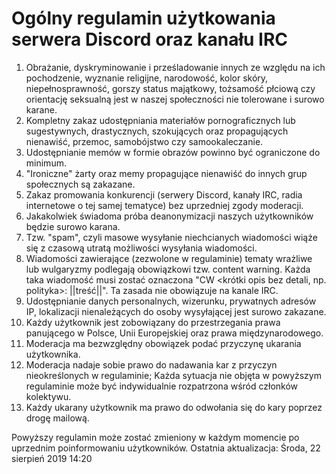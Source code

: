 # Ogólny regulamin użytkowania serwera Discord oraz kanału IRC

1. Obrażanie, dyskryminowanie i prześladowanie innych ze względu na ich pochodzenie, wyznanie religijne, narodowość, kolor skóry, niepełnosprawność, gorszy status majątkowy, tożsamość płciową czy orientację seksualną jest w naszej społeczności nie tolerowane i surowo karane.
2. Kompletny zakaz udostępniania materiałów pornograficznych lub sugestywnych, drastycznych, szokujących oraz propagujących nienawiść, przemoc, samobójstwo czy samookaleczanie.
3. Udostępnianie memów w formie obrazów powinno być ograniczone do minimum.
4. "Ironiczne" żarty oraz memy propagujące nienawiść do innych grup społecznych są zakazane.
5. Zakaz promowania konkurencji (serwery Discord, kanały IRC, radia internetowe o tej samej tematyce) bez uprzedniej zgody moderacji.
6. Jakakolwiek świadoma próba deanonymizacji naszych użytkowników będzie surowo karana.
7. Tzw. "spam", czyli masowe wysyłanie niechcianych wiadomości wiąże się z czasową utratą możliwości wysyłania wiadomości.
8. Wiadomości zawierające (zezwolone w regulaminie) tematy wrażliwe lub wulgaryzmy podlegają obowiązkowi tzw. content warning. Każda taka wiadomość musi zostać oznaczona "CW <krótki opis bez detali, np. polityka>: ||treść||". Ta zasada nie obowiązuje na kanale IRC.
9. Udostępnianie danych personalnych, wizerunku, prywatnych adresów IP, lokalizacji nienależących do osoby wysyłającej jest surowo zakazane.
10. Każdy użytkownik jest zobowiązany do przestrzegania prawa panującego w Polsce, Unii Europejskiej oraz prawa międzynarodowego.
11. Moderacja ma bezwzględny obowiązek podać przyczynę ukarania użytkownika.
12. Moderacja nadaje sobie prawo do nadawania kar z przyczyn nieokreślonych w regulaminie; Każda sytuacja nie objęta w powyższym regulaminie może być indywidualnie rozpatrzona wśród członków kolektywu.
13. Każdy ukarany użytkownik ma prawo do odwołania się do kary poprzez drogę mailową.

Powyższy regulamin może zostać zmieniony w każdym momencie po uprzednim poinformowaniu użytkowników.
Ostatnia aktualizacja: Środa, 22 sierpień 2019 14:20
